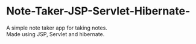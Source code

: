 # Note-Taker-JSP-Servlet-Hibernate-
A simple note taker app for taking notes.<br>
Made using JSP, Servlet and hibernate.
